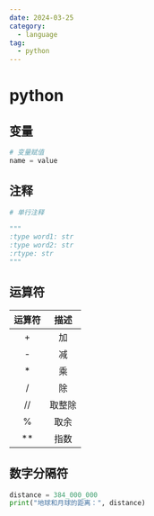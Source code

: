 ```yaml
---
date: 2024-03-25
category:
  - language
tag:
  - python
---
```


# python

## 变量

```py
# 变量赋值
name = value
```

## 注释

```py
# 单行注释

"""
:type word1: str
:type word2: str
:rtype: str
"""
```

## 运算符

| 运算符 | 描述 |
|:-:|:-:|
| + | 加 |
| - | 减 |
| *  | 乘 |
| / | 除 |
| // | 取整除 |
| % | 取余 |
| ** | 指数 |

## 数字分隔符

```py
distance = 384_000_000
print("地球和月球的距离：", distance)
```
